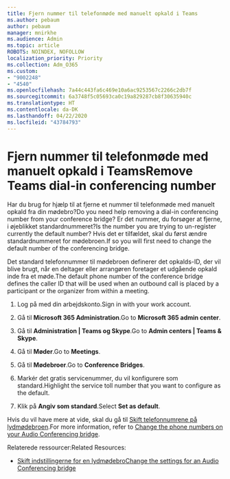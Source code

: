 ```yaml
---
title: Fjern nummer til telefonmøde med manuelt opkald i Teams
ms.author: pebaum
author: pebaum
manager: mnirkhe
ms.audience: Admin
ms.topic: article
ROBOTS: NOINDEX, NOFOLLOW
localization_priority: Priority
ms.collection: Adm_O365
ms.custom:
- "9002248"
- "4540"
ms.openlocfilehash: 7a44c443fa6c469e10a6ac9253567c2266c2db7f
ms.sourcegitcommit: 6a3748f5c05693ca0c19a829287cb8f30635940c
ms.translationtype: HT
ms.contentlocale: da-DK
ms.lasthandoff: 04/22/2020
ms.locfileid: "43784793"
---
```

# <a name="remove-teams-dial-in-conferencing-number"></a><span data-ttu-id="e58c2-102">Fjern nummer til telefonmøde med manuelt opkald i Teams</span><span class="sxs-lookup"><span data-stu-id="e58c2-102">Remove Teams dial-in conferencing number</span></span>

<span data-ttu-id="e58c2-103">Har du brug for hjælp til at fjerne et nummer til telefonmøde med manuelt opkald fra din mødebro?</span><span class="sxs-lookup"><span data-stu-id="e58c2-103">Do you need help removing a dial-in conferencing number from your conference bridge?</span></span> <span data-ttu-id="e58c2-104">Er det nummer, du forsøger at fjerne, i øjeblikket standardnummeret?</span><span class="sxs-lookup"><span data-stu-id="e58c2-104">Is the number you are trying to un-register currently the default number?</span></span> <span data-ttu-id="e58c2-105">Hvis det er tilfældet, skal du først ændre standardnummeret for mødebroen.</span><span class="sxs-lookup"><span data-stu-id="e58c2-105">If so you will first need to change the default number of the conferencing bridge.</span></span>

<span data-ttu-id="e58c2-106">Det standard telefonnummer til mødebroen definerer det opkalds-ID, der vil blive brugt, når en deltager eller arrangøren foretager et udgående opkald inde fra et møde.</span><span class="sxs-lookup"><span data-stu-id="e58c2-106">The default phone number of the conference bridge defines the caller ID that will be used when an outbound call is placed by a participant or the organizer from within a meeting.</span></span>

1. <span data-ttu-id="e58c2-107">Log på med din arbejdskonto.</span><span class="sxs-lookup"><span data-stu-id="e58c2-107">Sign in with your work account.</span></span>

2. <span data-ttu-id="e58c2-108">Gå til **Microsoft 365 Administration**.</span><span class="sxs-lookup"><span data-stu-id="e58c2-108">Go to **Microsoft 365 admin center**.</span></span>

3. <span data-ttu-id="e58c2-109">Gå til **Administration | Teams og Skype**.</span><span class="sxs-lookup"><span data-stu-id="e58c2-109">Go to **Admin centers | Teams & Skype**.</span></span>

4. <span data-ttu-id="e58c2-110">Gå til **Møder**.</span><span class="sxs-lookup"><span data-stu-id="e58c2-110">Go to **Meetings**.</span></span>

5. <span data-ttu-id="e58c2-111">Gå til **Mødebroer**.</span><span class="sxs-lookup"><span data-stu-id="e58c2-111">Go to **Conference Bridges**.</span></span>

6. <span data-ttu-id="e58c2-112">Markér det gratis servicenummer, du vil konfigurere som standard.</span><span class="sxs-lookup"><span data-stu-id="e58c2-112">Highlight the service toll number that you want to configure as the default.</span></span>

7. <span data-ttu-id="e58c2-113">Klik på **Angiv som standard**.</span><span class="sxs-lookup"><span data-stu-id="e58c2-113">Select **Set as default**.</span></span>

<span data-ttu-id="e58c2-114">Hvis du vil have mere at vide, skal du gå til [Skift telefonnumrene på lydmødebroen](https://docs.microsoft.com/microsoftteams/change-the-phone-numbers-on-your-audio-conferencing-bridge).</span><span class="sxs-lookup"><span data-stu-id="e58c2-114">For more information, refer to [Change the phone numbers on your Audio Conferencing bridge](https://docs.microsoft.com/microsoftteams/change-the-phone-numbers-on-your-audio-conferencing-bridge).</span></span>

<span data-ttu-id="e58c2-115">Relaterede ressourcer:</span><span class="sxs-lookup"><span data-stu-id="e58c2-115">Related Resources:</span></span>

- [<span data-ttu-id="e58c2-116">Skift indstillingerne for en lydmødebro</span><span class="sxs-lookup"><span data-stu-id="e58c2-116">Change the settings for an Audio Conferencing bridge</span></span>](https://docs.microsoft.com/microsoftteams/change-the-settings-for-an-audio-conferencing-bridge)
